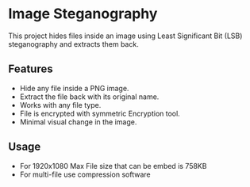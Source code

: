 # Image Steganography

This project hides files inside an image using Least Significant Bit (LSB) steganography and extracts them back.

## Features
- Hide any file inside a PNG image.
- Extract the file back with its original name.
- Works with any file type.
- File is encrypted with symmetric Encryption tool.
- Minimal visual change in the image.

## Usage
- For 1920x1080 Max File size that can be embed is 758KB
- For multi-file use compression software

